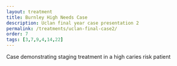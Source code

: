 ```yaml
---
layout: treatment
title: Burnley High Needs Case
description: Uclan final year case presentation 2
permalink: /treatments/uclan-final-case2/
order: 7
tags: [3,7,9,4,14,22]
---
```


Case demonstrating staging treatment in a high caries risk patient
<object data="/assets/uclanfinalcase2.pdf" width="100%" height="1000" type='application/pdf'/>

